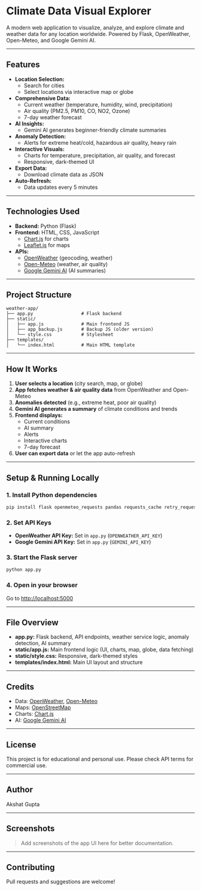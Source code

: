 # Climate Data Visual Explorer

A modern web application to visualize, analyze, and explore climate and weather data for any location worldwide. Powered by Flask, OpenWeather, Open-Meteo, and Google Gemini AI.

---

## Features

- **Location Selection:**
  - Search for cities
  - Select locations via interactive map or globe
- **Comprehensive Data:**
  - Current weather (temperature, humidity, wind, precipitation)
  - Air quality (PM2.5, PM10, CO, NO2, Ozone)
  - 7-day weather forecast
- **AI Insights:**
  - Gemini AI generates beginner-friendly climate summaries
- **Anomaly Detection:**
  - Alerts for extreme heat/cold, hazardous air quality, heavy rain
- **Interactive Visuals:**
  - Charts for temperature, precipitation, air quality, and forecast
  - Responsive, dark-themed UI
- **Export Data:**
  - Download climate data as JSON
- **Auto-Refresh:**
  - Data updates every 5 minutes

---

## Technologies Used

- **Backend:** Python (Flask)
- **Frontend:** HTML, CSS, JavaScript
  - [Chart.js](https://www.chartjs.org/) for charts
  - [Leaflet.js](https://leafletjs.com/) for maps
- **APIs:**
  - [OpenWeather](https://openweathermap.org/) (geocoding, weather)
  - [Open-Meteo](https://open-meteo.com/) (weather, air quality)
  - [Google Gemini AI](https://ai.google.dev/) (AI summaries)

---

## Project Structure

```
weather-app/
├── app.py                  # Flask backend
├── static/
│   ├── app.js              # Main frontend JS
│   ├── app_backup.js       # Backup JS (older version)
│   └── style.css           # Stylesheet
├── templates/
│   └── index.html          # Main HTML template
```

---

## How It Works

1. **User selects a location** (city search, map, or globe)
2. **App fetches weather & air quality data** from OpenWeather and Open-Meteo
3. **Anomalies detected** (e.g., extreme heat, poor air quality)
4. **Gemini AI generates a summary** of climate conditions and trends
5. **Frontend displays:**
   - Current conditions
   - AI summary
   - Alerts
   - Interactive charts
   - 7-day forecast
6. **User can export data** or let the app auto-refresh

---

## Setup & Running Locally

### 1. Install Python dependencies

```bash
pip install flask openmeteo_requests pandas requests_cache retry_requests numpy google-generativeai
```

### 2. Set API Keys
- **OpenWeather API Key:** Set in `app.py` (`OPENWEATHER_API_KEY`)
- **Google Gemini API Key:** Set in `app.py` (`GEMINI_API_KEY`)

### 3. Start the Flask server

```bash
python app.py
```

### 4. Open in your browser

Go to [http://localhost:5000](http://localhost:5000)

---

## File Overview

- **app.py:** Flask backend, API endpoints, weather service logic, anomaly detection, AI summary
- **static/app.js:** Main frontend logic (UI, charts, map, globe, data fetching)
- **static/style.css:** Responsive, dark-themed styles
- **templates/index.html:** Main UI layout and structure

---

## Credits

- Data: [OpenWeather](https://openweathermap.org/), [Open-Meteo](https://open-meteo.com/)
- Maps: [OpenStreetMap](https://www.openstreetmap.org/)
- Charts: [Chart.js](https://www.chartjs.org/)
- AI: [Google Gemini AI](https://ai.google.dev/)

---

## License

This project is for educational and personal use. Please check API terms for commercial use.

---

## Author

Akshat Gupta

---

## Screenshots

> Add screenshots of the app UI here for better documentation.

---

## Contributing

Pull requests and suggestions are welcome!
